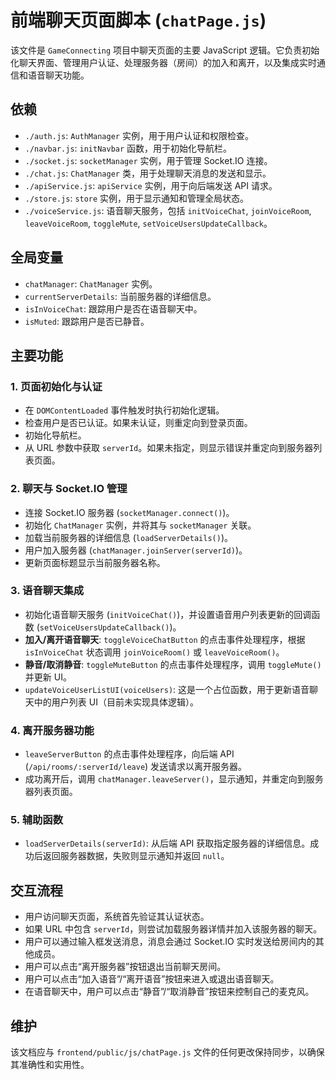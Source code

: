 # 前端聊天页面脚本 (`chatPage.js`)

该文件是 `GameConnecting` 项目中聊天页面的主要 JavaScript 逻辑。它负责初始化聊天界面、管理用户认证、处理服务器（房间）的加入和离开，以及集成实时通信和语音聊天功能。

## 依赖

-   `./auth.js`: `AuthManager` 实例，用于用户认证和权限检查。
-   `./navbar.js`: `initNavbar` 函数，用于初始化导航栏。
-   `./socket.js`: `socketManager` 实例，用于管理 Socket.IO 连接。
-   `./chat.js`: `ChatManager` 类，用于处理聊天消息的发送和显示。
-   `./apiService.js`: `apiService` 实例，用于向后端发送 API 请求。
-   `./store.js`: `store` 实例，用于显示通知和管理全局状态。
-   `./voiceService.js`: 语音聊天服务，包括 `initVoiceChat`, `joinVoiceRoom`, `leaveVoiceRoom`, `toggleMute`, `setVoiceUsersUpdateCallback`。

## 全局变量

-   `chatManager`: `ChatManager` 实例。
-   `currentServerDetails`: 当前服务器的详细信息。
-   `isInVoiceChat`: 跟踪用户是否在语音聊天中。
-   `isMuted`: 跟踪用户是否已静音。

## 主要功能

### 1. 页面初始化与认证

-   在 `DOMContentLoaded` 事件触发时执行初始化逻辑。
-   检查用户是否已认证。如果未认证，则重定向到登录页面。
-   初始化导航栏。
-   从 URL 参数中获取 `serverId`。如果未指定，则显示错误并重定向到服务器列表页面。

### 2. 聊天与 Socket.IO 管理

-   连接 Socket.IO 服务器 (`socketManager.connect()`)。
-   初始化 `ChatManager` 实例，并将其与 `socketManager` 关联。
-   加载当前服务器的详细信息 (`loadServerDetails()`)。
-   用户加入服务器 (`chatManager.joinServer(serverId)`)。
-   更新页面标题显示当前服务器名称。

### 3. 语音聊天集成

-   初始化语音聊天服务 (`initVoiceChat()`)，并设置语音用户列表更新的回调函数 (`setVoiceUsersUpdateCallback()`)。
-   **加入/离开语音聊天**: `toggleVoiceChatButton` 的点击事件处理程序，根据 `isInVoiceChat` 状态调用 `joinVoiceRoom()` 或 `leaveVoiceRoom()`。
-   **静音/取消静音**: `toggleMuteButton` 的点击事件处理程序，调用 `toggleMute()` 并更新 UI。
-   `updateVoiceUserListUI(voiceUsers)`: 这是一个占位函数，用于更新语音聊天中的用户列表 UI（目前未实现具体逻辑）。

### 4. 离开服务器功能

-   `leaveServerButton` 的点击事件处理程序，向后端 API (`/api/rooms/:serverId/leave`) 发送请求以离开服务器。
-   成功离开后，调用 `chatManager.leaveServer()`，显示通知，并重定向到服务器列表页面。

### 5. 辅助函数

-   `loadServerDetails(serverId)`: 从后端 API 获取指定服务器的详细信息。成功后返回服务器数据，失败则显示通知并返回 `null`。

## 交互流程

-   用户访问聊天页面，系统首先验证其认证状态。
-   如果 URL 中包含 `serverId`，则尝试加载服务器详情并加入该服务器的聊天。
-   用户可以通过输入框发送消息，消息会通过 Socket.IO 实时发送给房间内的其他成员。
-   用户可以点击“离开服务器”按钮退出当前聊天房间。
-   用户可以点击“加入语音”/“离开语音”按钮来进入或退出语音聊天。
-   在语音聊天中，用户可以点击“静音”/“取消静音”按钮来控制自己的麦克风。

## 维护

该文档应与 `frontend/public/js/chatPage.js` 文件的任何更改保持同步，以确保其准确性和实用性。
